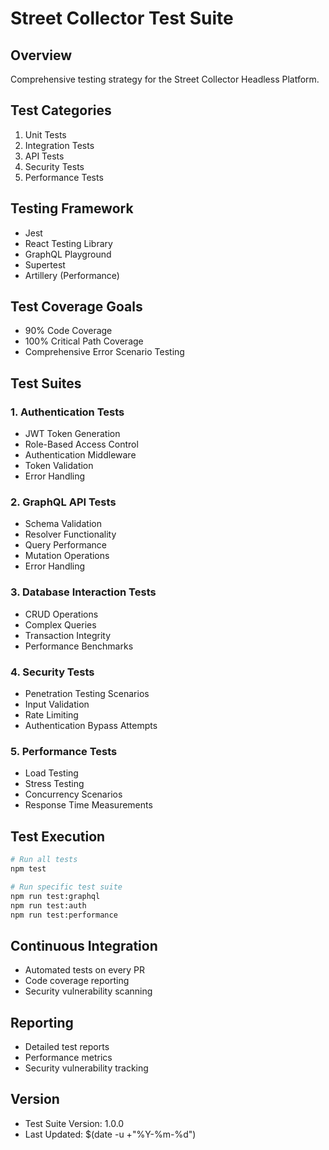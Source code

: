 # Street Collector Test Suite

## Overview
Comprehensive testing strategy for the Street Collector Headless Platform.

## Test Categories
1. Unit Tests
2. Integration Tests
3. API Tests
4. Security Tests
5. Performance Tests

## Testing Framework
- Jest
- React Testing Library
- GraphQL Playground
- Supertest
- Artillery (Performance)

## Test Coverage Goals
- 90% Code Coverage
- 100% Critical Path Coverage
- Comprehensive Error Scenario Testing

## Test Suites

### 1. Authentication Tests
- JWT Token Generation
- Role-Based Access Control
- Authentication Middleware
- Token Validation
- Error Handling

### 2. GraphQL API Tests
- Schema Validation
- Resolver Functionality
- Query Performance
- Mutation Operations
- Error Handling

### 3. Database Interaction Tests
- CRUD Operations
- Complex Queries
- Transaction Integrity
- Performance Benchmarks

### 4. Security Tests
- Penetration Testing Scenarios
- Input Validation
- Rate Limiting
- Authentication Bypass Attempts

### 5. Performance Tests
- Load Testing
- Stress Testing
- Concurrency Scenarios
- Response Time Measurements

## Test Execution
```bash
# Run all tests
npm test

# Run specific test suite
npm run test:graphql
npm run test:auth
npm run test:performance
```

## Continuous Integration
- Automated tests on every PR
- Code coverage reporting
- Security vulnerability scanning

## Reporting
- Detailed test reports
- Performance metrics
- Security vulnerability tracking

## Version
- Test Suite Version: 1.0.0
- Last Updated: $(date -u +"%Y-%m-%d")
